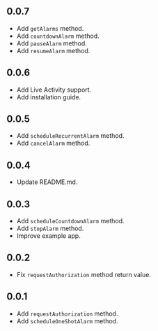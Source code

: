 ## 0.0.7
* Add `getAlarms` method.
* Add `countdownAlarm` method.
* Add `pauseAlarm` method.
* Add `resumeAlarm` method.

## 0.0.6
* Add Live Activity support.
* Add installation guide.

## 0.0.5
* Add `scheduleRecurrentAlarm` method.
* Add `cancelAlarm` method.

## 0.0.4
* Update README.md.

## 0.0.3
* Add `scheduleCountdownAlarm` method.
* Add `stopAlarm` method.
* Improve example app.

## 0.0.2
* Fix `requestAuthorization` method return value.

## 0.0.1
* Add `requestAuthorization` method.
* Add `scheduleOneShotAlarm` method.